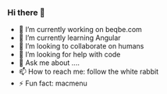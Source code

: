 ### Hi there 👋

<!--
**mac-manu/mac-manu** is a ✨ _special_ ✨ repository because its `README.md` (this file) appears on your GitHub profile.

Here are some ideas to get you started:
-->
- 🔭 I’m currently working on beqbe.com
- 🌱 I’m currently learning Angular
- 👯 I’m looking to collaborate on humans
- 🤔 I’m looking for help with code
- 💬 Ask me about ....
- 📫 How to reach me: follow the white rabbit  
- ⚡ Fun fact: macmenu

